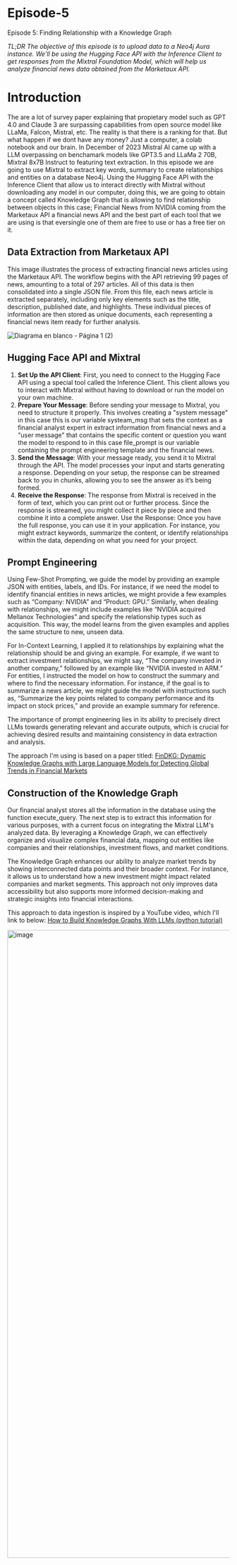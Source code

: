 # Episode-5
Episode 5: Finding Relationship with a Knowledge Graph

*TL;DR The objective of this episode is to upload data to a Neo4j Aura instance. We'll be using the Hugging Face API with the Inference Client to get responses from the Mixtral Foundation Model, which will help us analyze financial news data obtained from the Marketaux API.*

# Introduction

The are a lot of survey paper explaining that propietary model such as GPT 4.0 and Claude 3 are surpassing capabilities from open source model like LLaMa, Falcon, Mistral, etc. The reality is that there is a ranking for that. But what happen if we dont have any money? Just a computer, a colab notebook and our brain. In December of 2023 Mistral AI came up with a LLM overpassing on benchamark models like GPT3.5 and LLaMa 2 70B, Mixtral 8x7B Instruct to featuring text extraction. In this episode we are going to use Mixtral to extract key words, summary to create relationships and entities on a database Neo4j. Using the Hugging Face API with the Inference Client that allow us to interact directly with Mixtral without downloading any model in our computer, doing this, we are going to obtain a concept called Knowledge Graph that is allowing to find relationship between objects in this case; Financial News from NVIDIA coming from the Marketaux API a financial news API and the best part of each tool that we are using is that eversingle one of them are free to use or has a free tier on it.

## Data Extraction from Marketaux API
This image illustrates the process of extracting financial news articles using the Marketaux API. The workflow begins with the API retrieving 99 pages of news, amounting to a total of 297 articles. All of this data is then consolidated into a single JSON file. From this file, each news article is extracted separately, including only key elements such as the title, description, published date, and highlights. These individual pieces of information are then stored as unique documents, each representing a financial news item ready for further analysis.


![Diagrama en blanco - Página 1 (2)](https://github.com/user-attachments/assets/cf731986-3e10-40b2-8e0e-9006303a2eba)

## Hugging Face API and Mixtral
1. **Set Up the API Client**: First, you need to connect to the Hugging Face API using a special tool called the Inference Client. This client allows you to interact with Mixtral without having to download or run the model on your own machine.
2. **Prepare Your Message**: Before sending your message to Mixtral, you need to structure it properly. This involves creating a "system message" in this case this is our variable systeam_msg that sets the context as a financial analyst expert in extract information from financial news and a "user message" that contains the specific content or question you want the model to respond to in this case file_prompt is our variable containing the prompt engineering template and the financial news.
3. **Send the Message**: With your message ready, you send it to Mixtral through the API. The model processes your input and starts generating a response. Depending on your setup, the response can be streamed back to you in chunks, allowing you to see the answer as it’s being formed.
4. **Receive the Response**: The response from Mixtral is received in the form of text, which you can print out or further process. Since the response is streamed, you might collect it piece by piece and then combine it into a complete answer.
Use the Response: Once you have the full response, you can use it in your application. For instance, you might extract keywords, summarize the content, or identify relationships within the data, depending on what you need for your project.

## Prompt Engineering
Using Few-Shot Prompting, we guide the model by providing an example JSON with entities, labels, and IDs. For instance, if we need the model to identify financial entities in news articles, we might provide a few examples such as “Company: NVIDIA” and “Product: GPU.” Similarly, when dealing with relationships, we might include examples like “NVIDIA acquired Mellanox Technologies” and specify the relationship types such as acquisition. This way, the model learns from the given examples and applies the same structure to new, unseen data.

For In-Context Learning, I applied it to relationships by explaining what the relationship should be and giving an example. For example, if we want to extract investment relationships, we might say, “The company invested in another company,” followed by an example like “NVIDIA invested in ARM.” For entities, I instructed the model on how to construct the summary and where to find the necessary information. For instance, if the goal is to summarize a news article, we might guide the model with instructions such as, “Summarize the key points related to company performance and its impact on stock prices,” and provide an example summary for reference.

The importance of prompt engineering lies in its ability to precisely direct LLMs towards generating relevant and accurate outputs, which is crucial for achieving desired results and maintaining consistency in data extraction and analysis.

The approach I'm using is based on a paper titled: [FinDKG: Dynamic Knowledge Graphs with Large Language Models for Detecting Global Trends in Financial Markets](https://arxiv.org/pdf/2407.10909)

## Construction of the Knowledge Graph

Our financial analyst stores all the information in the database using the function execute_query. The next step is to extract this information for various purposes, with a current focus on integrating the Mixtral LLM's analyzed data. By leveraging a Knowledge Graph, we can effectively organize and visualize complex financial data, mapping out entities like companies and their relationships, investment flows, and market conditions.

The Knowledge Graph enhances our ability to analyze market trends by showing interconnected data points and their broader context. For instance, it allows us to understand how a new investment might impact related companies and market segments. This approach not only improves data accessibility but also supports more informed decision-making and strategic insights into financial interactions.

This approach to data ingestion is inspired by a YouTube video, which I'll link to below: [How to Build Knowledge Graphs With LLMs (python tutorial)](https://www.youtube.com/watch?v=tcHIDCGu6Yw&t=1258s)

<img width="1420" alt="image" src="https://github.com/user-attachments/assets/3a765a31-cbd8-4841-9ba8-61b7d3e98b52">

